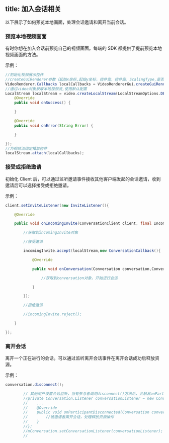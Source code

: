 ﻿title: 加入会话相关
---

以下展示了如何预览本地画面，处理会话邀请和离开当前会话。

### 预览本地视频画面

有时你想在加入会话前预览自己的视频画面。每端的 SDK 都提供了提前预览本地视频画面的方法。 


示例：

```java
//初始化视频展示控件
//createGuiRenderer参数（起始x坐标,起始y坐标，控件宽，控件高，ScalingType,是否镜像），坐标以及宽高都是相对于surfaceView的百分比
VideoRenderer.Callbacks localCallbacks = VideoRendererGui.createGuiRenderer(0, 0, 100, 75, RendererCommon.ScalingType.SCALE_ASPECT_FILL, true); 
//通过video对象获取本地视频流,使用默认配置
LocalStream localStream = video.createLocalStream(LocalStreamOptions.DEFAULT_OPTIONS, new CompleteListener() { 
    @Override 
    public void onSuccess() {

    } 

    @Override 
    public void onError(String Error) { 

    } 

}); 
//为视频流绑定播放控件
localStream.attach(localCallbacks);
```

### 接受或拒绝邀请

初始化 Client 后，可以通过监听邀请事件接收其他客户端发起的会话邀请，收到邀请后可以选择接受或拒绝邀请。

示例：

```java
client.setInviteListener(new InviteListener(){ 

    @Override 

    public void onIncomingInvite(ConversationClient client, final IncomingInvite incomingInvite) { 

        //获取到incomingInvite对象 

        //接受邀请 

        incomingInvite.accept(localStream,new ConversationCallback(){ 

            @Override 

            public void onConversation(Conversation conversation,ConversationException exception){ 

                //获取到conversation对象，开始进行会话 

            } 

        }); 

        //拒绝邀请 

        //incomingInvite.reject(); 

    }

});
```

### 离开会话

离开一个正在进行的会话。可以通过监听离开会话事件在离开会话成功后释放资源。

示例：

```java
conversation.disconnect();

        // 其他用户设置会话监听，当有参与者调用disconnect()方法后，会触发onParticipantDisconnected方法
        //private Conversation.Listener conversationListener = new Conversation.Listener() {
        //    ...
        //    @Override
        //    public void onParticipantDisconnected(Conversation conversation, Participant participant) {
        //        //被邀请者离开会话，处理释放资源操作
        //    }
        //};
        //mConversation.setConversationListener(conversationListener);
        //


```

